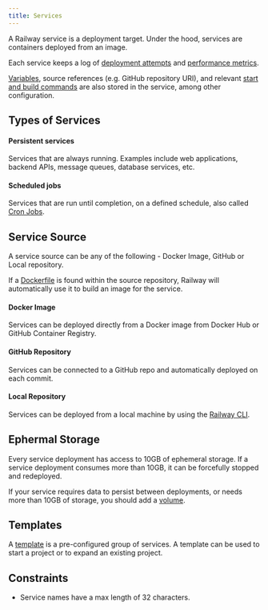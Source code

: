 ```yaml
---
title: Services
---
```


A Railway service is a deployment target.  Under the hood, services are containers deployed from an image.

Each service keeps a log of [deployment attempts](/reference/deployments) and [performance metrics](/reference/metrics).

[Variables](/reference/variables), source references (e.g. GitHub repository URI), and relevant [start and build commands](/reference/build-and-start-commands) are also stored in the service, among other configuration.

## Types of Services

#### Persistent services

Services that are always running.  Examples include web applications, backend APIs, message queues, database services, etc.

#### Scheduled jobs

Services that are run until completion, on a defined schedule, also called [Cron Jobs](/reference/cron-jobs).

## Service Source

A service source can be any of the following - Docker Image, GitHub or Local repository.

If a [Dockerfile](/reference/dockerfiles) is found within the source repository, Railway will automatically use it to build an image for the service.

#### Docker Image

Services can be deployed directly from a Docker image from Docker Hub or GitHub Container Registry.

#### GitHub Repository

Services can be connected to a GitHub repo and automatically deployed on each commit.

#### Local Repository

Services can be deployed from a local machine by using the [Railway CLI](/reference/cli-api).

## Ephermal Storage

Every service deployment has access to 10GB of ephemeral storage.  If a service deployment consumes more than 10GB, it can be forcefully stopped and redeployed.

If your service requires data to persist between deployments, or needs more than 10GB of storage, you should add a [volume](/reference/volumes).

## Templates

A [template](/reference/templates) is a pre-configured group of services. A template can be used to start a project or to expand an existing project.

## Constraints

- Service names have a max length of 32 characters.
